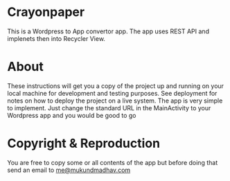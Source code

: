 # Crayonpaper
This is a Wordpress to App convertor app. The app uses REST API and implenets then into Recycler View. 

# About
These instructions will get you a copy of the project up and running on your local machine for development and testing purposes. See deployment for notes on how to deploy the project on a live system.
The app is very simple to implement. Just change the standard URL in the MainActivity to your Wordpress app and you would be good to go

# Copyright & Reproduction
You are free to copy some or all contents of the app but before doing that send an email to me@mukundmadhav.com
